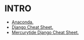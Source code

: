 <div>
<h1>INTRO</h1>

- [Anaconda.](https://github.com/Nouvellie/django-1st/blob/django/course/01.intro/anaconda.md)
- [Django Cheat Sheet.](https://github.com/Nouvellie/django-1st/blob/django/course/01.intro/django-cheat-sheet.md)
- [Mercurytide Django Cheat Sheet.](https://github.com/Nouvellie/django-1st/blob/django/course/01.intro/mercurytide-django-cheat-sheet.pdf)

</div>
